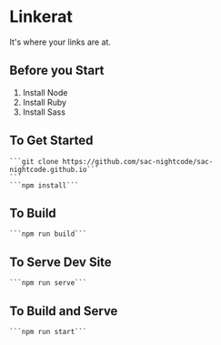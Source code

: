 # Linkerat

It's where your links are at.

## Before you Start
  1. Install Node
  2. Install Ruby
  3. Install Sass
  
## To Get Started

    ```git clone https://github.com/sac-nightcode/sac-nightcode.github.io```
    ```
    ```npm install```
    
## To Build
    ```npm run build```

## To Serve Dev Site
    ```npm run serve```
    
## To Build and Serve
    ```npm run start```

